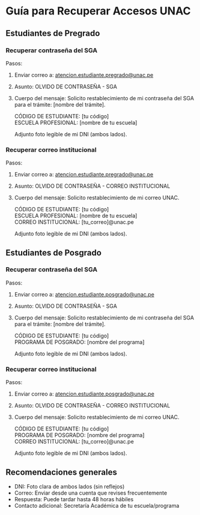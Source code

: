 # Guía para Recuperar Accesos UNAC

## Estudiantes de Pregrado

### Recuperar contraseña del SGA
Pasos:
1. Enviar correo a: atencion.estudiante.pregrado@unac.pe
2. Asunto: OLVIDO DE CONTRASEÑA - SGA
3. Cuerpo del mensaje:
   Solicito restablecimiento de mi contraseña del SGA para el trámite: [nombre del trámite].
   
   CÓDIGO DE ESTUDIANTE: [tu código]  
   ESCUELA PROFESIONAL: [nombre de tu escuela]
   
   Adjunto foto legible de mi DNI (ambos lados).

### Recuperar correo institucional
Pasos:
1. Enviar correo a: atencion.estudiante.pregrado@unac.pe
2. Asunto: OLVIDO DE CONTRASEÑA - CORREO INSTITUCIONAL
3. Cuerpo del mensaje:
   Solicito restablecimiento de mi correo UNAC.
   
   CÓDIGO DE ESTUDIANTE: [tu código]  
   ESCUELA PROFESIONAL: [nombre de tu escuela]  
   CORREO INSTITUCIONAL: [tu_correo]@unac.pe
   
   Adjunto foto legible de mi DNI (ambos lados).

## Estudiantes de Posgrado

### Recuperar contraseña del SGA
Pasos:
1. Enviar correo a: atencion.estudiante.posgrado@unac.pe
2. Asunto: OLVIDO DE CONTRASEÑA - SGA
3. Cuerpo del mensaje:
   Solicito restablecimiento de mi contraseña del SGA para el trámite: [nombre del trámite].
   
   CÓDIGO DE ESTUDIANTE: [tu código]  
   PROGRAMA DE POSGRADO: [nombre del programa]
   
   Adjunto foto legible de mi DNI (ambos lados).

### Recuperar correo institucional
Pasos:
1. Enviar correo a: atencion.estudiante.posgrado@unac.pe
2. Asunto: OLVIDO DE CONTRASEÑA - CORREO INSTITUCIONAL
3. Cuerpo del mensaje:
   Solicito restablecimiento de mi correo UNAC.
   
   CÓDIGO DE ESTUDIANTE: [tu código]  
   PROGRAMA DE POSGRADO: [nombre del programa]  
   CORREO INSTITUCIONAL: [tu_correo]@unac.pe
   
   Adjunto foto legible de mi DNI (ambos lados).

## Recomendaciones generales
- DNI: Foto clara de ambos lados (sin reflejos)
- Correo: Enviar desde una cuenta que revises frecuentemente
- Respuesta: Puede tardar hasta 48 horas hábiles
- Contacto adicional: Secretaría Académica de tu escuela/programa
